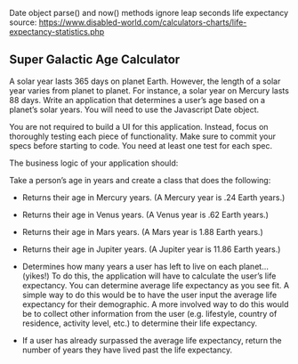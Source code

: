 Date object parse() and now() methods ignore leap seconds
life expectancy source: https://www.disabled-world.com/calculators-charts/life-expectancy-statistics.php

## Super Galactic Age Calculator

A solar year lasts 365 days on planet Earth. However, the length of a solar year varies from planet to planet. For instance, a solar year on Mercury lasts 88 days. Write an application that determines a user’s age based on a planet’s solar years. You will need to use the Javascript Date object.

You are not required to build a UI for this application. Instead, focus on thoroughly testing each piece of functionality. Make sure to commit your specs before starting to code. You need at least one test for each spec.

The business logic of your application should:

Take a person’s age in years and create a class that does the following:

* Returns their age in Mercury years. (A Mercury year is .24 Earth years.)

* Returns their age in Venus years. (A Venus year is .62 Earth years.)

* Returns their age in Mars years. (A Mars year is 1.88 Earth years.)

* Returns their age in Jupiter years. (A Jupiter year is 11.86 Earth years.)

* Determines how many years a user has left to live on each planet… (yikes!) To do this, the application will have to calculate the user’s life expectancy. You can determine average life expectancy as you see fit. A simple way to do this would be to have the user input the average life expectancy for their demographic. A more involved way to do this would be to collect other information from the user (e.g. lifestyle, country of residence, activity level, etc.) to determine their life expectancy.

* If a user has already surpassed the average life expectancy, return the number of years they have lived past the life expectancy.
